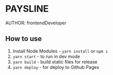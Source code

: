 # PAYSLINE

AUTHOR: frontendDeveloper

## How to use

1. Install Node Modules - `yarn install` or `npm i`
2. `yarn start` - to run in dev mode
3. `yarn build` - build static files for release
4. `yarn deploy` - for deploy to Github Pages
